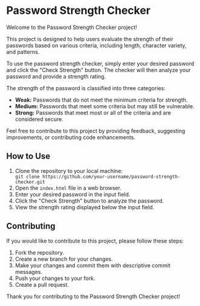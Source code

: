 <!DOCTYPE html>
<html lang="en">

<head>
    <meta charset="UTF-8">
    <meta name="viewport" content="width=device-width, initial-scale=1.0">
    
</head>

<body>
    <h1>Password Strength Checker</h1>
    <p>Welcome to the Password Strength Checker project!</p>
    <p>This project is designed to help users evaluate the strength of their passwords based on various criteria, including length, character variety, and patterns.</p>
    <p>To use the password strength checker, simply enter your desired password and click the "Check Strength" button. The checker will then analyze your password and provide a strength rating.</p>
    <p>The strength of the password is classified into three categories:</p>
    <ul>
        <li><strong>Weak:</strong> Passwords that do not meet the minimum criteria for strength.</li>
        <li><strong>Medium:</strong> Passwords that meet some criteria but may still be vulnerable.</li>
        <li><strong>Strong:</strong> Passwords that meet most or all of the criteria and are considered secure.</li>
    </ul>
    <p>Feel free to contribute to this project by providing feedback, suggesting improvements, or contributing code enhancements.</p>
    <h2>How to Use</h2>
    <ol>
        <li>Clone the repository to your local machine:</li>
        <code>git clone https://github.com/your-username/password-strength-checker.git</code>
        <li>Open the <code>index.html</code> file in a web browser.</li>
        <li>Enter your desired password in the input field.</li>
        <li>Click the "Check Strength" button to analyze the password.</li>
        <li>View the strength rating displayed below the input field.</li>
    </ol>
    <h2>Contributing</h2>
    <p>If you would like to contribute to this project, please follow these steps:</p>
    <ol>
        <li>Fork the repository.</li>
        <li>Create a new branch for your changes.</li>
        <li>Make your changes and commit them with descriptive commit messages.</li>
        <li>Push your changes to your fork.</li>
        <li>Create a pull request.</li>
    </ol>
    <p>Thank you for contributing to the Password Strength Checker project!</p>
</body>

</html>
